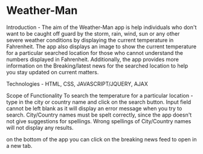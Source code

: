 # Weather-Man
Introduction - The aim of the Weather-Man app is help individuals who don't want to be caught off guard by the storm, rain, wind, sun or any other severe weather conditions by displaying the current temperature in Fahrenheit. The app also displays an image to show the current temperature for a particular searched location for those who cannot understand the numbers displayed in Fahrenheit. Additionally, the app provides more information on the Breaking/latest news for the searched location to help you stay updated on current matters. 

Technologies - HTML, CSS, JAVASCRIPT/JQUERY, AJAX

Scope of Functionality 
To search the temperature for a particular location - type in the city or country name and click on the search button.
Input field cannot be left blank as it will display an error message when you try to search. City/Country names must be spelt correctly, since the app doesn't not give suggestions for spellings. Wrong spellings of City/Country names will not display any results. 

on the bottom of the app you can click on the breaking news feed to open in a new tab. 
